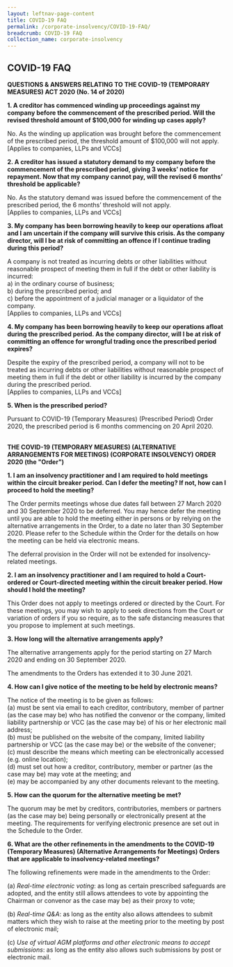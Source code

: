 ```yaml
---
layout: leftnav-page-content
title: COVID-19 FAQ
permalink: /corporate-insolvency/COVID-19-FAQ/
breadcrumb: COVID-19 FAQ
collection_name: corporate-insolvency
---
```


COVID-19 FAQ
---
**QUESTIONS & ANSWERS RELATING TO THE COVID-19 (TEMPORARY MEASURES) ACT 2020 (No. 14 of 2020)**<br>

**1. A creditor has commenced winding up proceedings against my company before the commencement of the prescribed period. Will the revised threshold amount of $100,000 for winding up cases apply?**<br>

No. As the winding up application was brought before the commencement of the prescribed period, the threshold amount of $100,000 will not apply. <br>
[Applies to companies, LLPs and VCCs]
<br>

**2. A creditor has issued a statutory demand to my company before the commencement of the prescribed period, giving 3 weeks’ notice for repayment.  Now that my company cannot pay, will the revised 6 months’ threshold be applicable?**<br>

No. As the statutory demand was issued before the commencement of the prescribed period, the 6 months’ threshold will not apply. <br>
[Applies to companies, LLPs and VCCs]
<br>

**3. My company has been borrowing heavily to keep our operations afloat and I am uncertain if the company will survive this crisis. As the company director, will I be at risk of committing an offence if I continue trading during this period?**<br>

A company is not treated as incurring debts or other liabilities without reasonable prospect of meeting them in full if the debt or other liability is incurred:<br>
a) in the ordinary course of business; <br>
b) during the prescribed period; and <br>
c) before the appointment of a judicial manager or a liquidator of the company. <br>
[Applies to companies, LLPs and VCCs]
<br>

**4. My company has been borrowing heavily to keep our operations afloat during the prescribed period. As the company director, will I be at risk of committing an offence for wrongful trading once the prescribed period expires?**<br>

Despite the expiry of the prescribed period, a company will not to be treated as incurring debts or other liabilities without reasonable prospect of meeting them in full if the debt or other liability is incurred by the company during the prescribed period.<br>
[Applies to companies, LLPs and VCCs]
<br>

**5. When is the prescribed period?**<br>

Pursuant to COVID-19 (Temporary Measures) (Prescribed Period) Order 2020, the prescribed period is 6 months commencing on 20 April 2020. 
<br>
<br>


**THE COVID-19 (TEMPORARY MEASURES) (ALTERNATIVE ARRANGEMENTS FOR MEETINGS) (CORPORATE INSOLVENCY) ORDER 2020 (the "Order")**<br>


**1. I am an insolvency practitioner and I am required to hold meetings within the circuit breaker period. Can I defer the meeting? If not, how can I proceed to hold the meeting?**<br>

The Order permits meetings whose due dates fall between 27 March 2020 and 30 September 2020 to be deferred. You may hence defer the meeting until you are able to hold the meeting either in persons or by relying on the alternative arrangements in the Order, to a date no later than 30 September 2020. Please refer to the Schedule within the Order for the details on how the meeting can be held via electronic means. <br>

The deferral provision in the Order will not be extended for insolvency-related meetings.
<br>

**2. I am an insolvency practitioner and I am required to hold a Court-ordered or Court-directed meeting within the circuit breaker period. How should I hold the meeting?**<br>

This Order does not apply to meetings ordered or directed by the Court. For these meetings, you may wish to apply to seek directions from the Court or variation of orders if you so require, as to the safe distancing measures that you propose to implement at such meetings.
<br>

**3. How long will the alternative arrangements apply?**<br>

The alternative arrangements apply for the period starting on 27 March 2020 and ending on 30 September 2020.<br>

The amendments to the Orders has extended it to 30 June 2021.
<br>

**4. How can I give notice of the meeting to be held by electronic means?**<br>

The notice of the meeting is to be given as follows:<br>
(a) must be sent via email to each creditor, contributory, member of partner (as the case may be) who has notified the convenor or the company, limited liability partnership or VCC (as the case may be) of his or her electronic mail address;<br>
(b) must be published on the website of the company, limited liability partnership or VCC (as the case may be) or the website of the convener;<br>
(c) must describe the means which meeting can be electronically accessed (e.g. online location);<br>
(d) must set out how a creditor, contributory, member or partner (as the case may be) may vote at the meeting; and <br>
(e) may be accompanied by any other documents relevant to the meeting.
<br>

**5. How can the quorum for the alternative meeting be met?**<br>

The quorum may be met by creditors, contributories, members or partners (as the case may be) being personally or electronically present at the meeting. The requirements for verifying electronic presence are set out in the Schedule to the Order.
<br>

**6. What are the other refinements in the amendments to the COVID-19 (Temporary Measures) (Alternative Arrangements for Meetings) Orders that are applicable to insolvency-related meetings?**<br>

The following refinements were made in the amendments to the Order: <br>

(a) <i>Real-time electronic voting</i>: as long as certain prescribed safeguards are adopted, and the entity still allows attendees to vote by appointing the Chairman or convenor as the case may be) as their proxy to vote;<br>

(b) <i>Real-time Q&A</i>: as long as the entity also allows attendees to submit matters which they wish to raise at the meeting prior to the meeting by post of electronic mail;<br>

(c) <i>Use of virtual AGM platforms and other electronic means to accept submissions</i>: as long as the entity also allows such submissions by post or electronic mail.<br>
<br>
